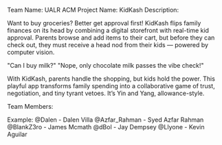 Team Name: UALR ACM
Project Name: KidKash
Description: 

Want to buy groceries? Better get approval first!
KidKash flips family finances on its head by combining a digital storefront with real-time kid approval. Parents browse and add items to their cart, but before they can check out, they must receive a head nod from their kids — powered by computer vision.

"Can I buy milk?"
"Nope, only chocolate milk passes the vibe check!"

With KidKash, parents handle the shopping, but kids hold the power. This playful app transforms family spending into a collaborative game of trust, negotiation, and tiny tyrant vetoes. It’s Yin and Yang, allowance-style.

Team Members:

Example:
@Dalen - Dalen Villa
@Azfar_Rahman - Syed Azfar Rahman
@BlankZ3ro - James Mcmath
@dBol - Jay Dempsey
@Llyone - Kevin Aguilar
